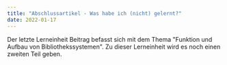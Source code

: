 ```yaml
---
title: "Abschlussartikel - Was habe ich (nicht) gelernt?"
date: 2022-01-17
---
```


Der letzte Lerneinheit Beitrag befasst sich mit dem Thema "Funktion und Aufbau von Bibliothekssystemen". Zu dieser Lerneinheit wird es noch einen zweiten Teil geben. 
